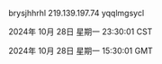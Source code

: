 brysjhhrhl 219.139.197.74 yqqlmgsycl

2024年 10月 28日 星期一 23:30:01 CST

2024年 10月 28日 星期一 15:30:01 GMT
